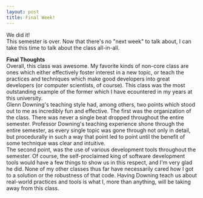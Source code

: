 ```yaml
---
layout: post
title: Final Week!
---
```


We did it!<br>
This semester is over. Now that there's no "next week" to talk about, I can take this time to talk about the class all-in-all.<br>

<b>Final Thoughts</b><br>
Overall, this class was awesome. My favorite kinds of non-core class are ones which either effectively foster interest in a new topic, or teach the practices and techniques which make good developers into great developers (or computer scientists, of course). This class was the most outstanding example of the former which I have ecountered in my years at this university.<br>Glenn Downing's teaching style had, among others, two points which stood out to me as incredibly fun and effective. The first was the organization of the class. There was never a single beat dropped throughout the entire semester. Professor Downing's teaching experience shone through the entire semester, as every single topic was gone through not only in detail, but procedurally in such a way that point led to point until the benefit of some technique was clear and intuitive.<br>The second point, was the use of various development tools throughout the semester. Of course, the self-proclaimed king of software development tools would have a few things to show us in this respect, and I'm very glad he did. None of my other classes thus far have necessarily cared how I got to a solution or the robustness of that code. Having Downing teach us about real-world practices and tools is what I, more than anything, will be taking away from this class.
